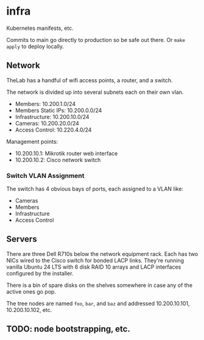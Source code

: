 # infra

Kubernetes manifests, etc.

Commits to main go directly to production so be safe out there.
Or `make apply` to deploy locally.


## Network

TheLab has a handful of wifi access points, a router, and a switch.

The network is divided up into several subnets each on their own vlan.

- Members: 10.200.1.0/24
- Members Static IPs: 10.200.0.0/24
- Infrastructure: 10.200.10.0/24
- Cameras: 10.200.20.0/24
- Access Control: 10.220.4.0/24

Management points:

- 10.200.10.1: Mikrotik router web interface
- 10.200.10.2: Cisco network switch

### Switch VLAN Assignment

The switch has 4 obvious bays of ports, each assigned to a VLAN like:

- Cameras
- Members
- Infrastructure
- Access Control

## Servers

There are three Dell R710s below the network equipment rack.
Each has two NICs wired to the Cisco switch for bonded LACP links.
They're running vanilla Ubuntu 24 LTS with 6 disk RAID 10 arrays and LACP interfaces configured by the installer.

There is a bin of spare disks on the shelves somewhere in case any of the active ones go pop.

The tree nodes are named `foo`, `bar`, and `baz` and addressed 10.200.10.101, 10.200.10.102, etc.

## TODO: node bootstrapping, etc.
